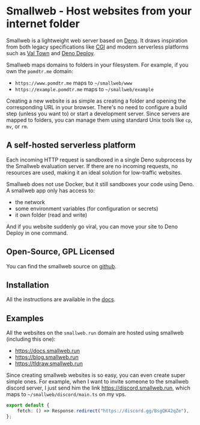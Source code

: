 # Smallweb - Host websites from your internet folder

Smallweb is a lightweight web server based on [Deno](https://deno.com). It draws inspiration from both legacy specifications like [CGI](https://en.wikipedia.org/wiki/Common_Gateway_Interface) and modern serverless platforms such as [Val Town](https://val.town) and [Deno Deploy](https://deno.com/deploy).

Smallweb maps domains to folders in your filesystem. For example, if you own the `pomdtr.me` domain:

- `https://www.pomdtr.me` maps to `~/smallweb/www`
- `https://example.pomdtr.me` maps to `~/smallweb/example`

Creating a new website is as simple as creating a folder and opening the corresponding URL in your browser. There's no need to configure a build step (unless you want to) or start a development server. Since servers are mapped to folders, you can manage them using standard Unix tools like `cp`, `mv`, or `rm`.

## A self-hosted serverless platform

Each incoming HTTP request is sandboxed in a single Deno subprocess by the Smallweb evaluation server. If there are no incoming requests, no resources are used, making it an ideal solution for low-traffic websites.

Smallweb does not use Docker, but it still sandboxes your code using Deno. A smallweb app only has access to:

- the network
- some environment variables (for configuration or secrets)
- it own folder (read and write)

And if you website suddenly go viral, you can move your site to Deno Deploy in one command.

## Open-Source, GPL Licensed

You can find the smallweb source on [github](https://github.com/pomdtr/smallweb).

## Installation

All the instructions are available in the [docs](https://docs.smallweb.run).

## Examples

All the websites on the `smallweb.run` domain are hosted using smallweb (including this one):

- <https://docs.smallweb.run>
- <https://blog.smallweb.run>
- <https://tldraw.smallweb.run>

Since creating smallweb websites is so easy, you can even create super simple ones. For example, when I want to invite someone to the smallweb discord server, I just send him the link <https://discord.smallweb.run>, which maps to `~/smallweb/discord/main.ts` on my vps.

```ts
export default {
    fetch: () => Response.redirect("https://discord.gg/BsgQK42qZe"),
};
```
